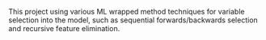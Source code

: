 This project using various ML wrapped method techniques for variable selection into the model, such as sequential forwards/backwards selection and recursive feature elimination.